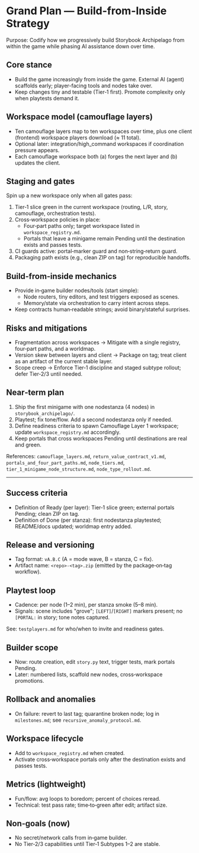 # Grand Plan — Build-from-Inside Strategy

Purpose: Codify how we progressively build Storybook Archipelago from within the game while phasing AI assistance down over time.

## Core stance

- Build the game increasingly from inside the game. External AI (agent) scaffolds early; player-facing tools and nodes take over.
- Keep changes tiny and testable (Tier‑1 first). Promote complexity only when playtests demand it.

## Workspace model (camouflage layers)

- Ten camouflage layers map to ten workspaces over time, plus one client (frontend) workspace players download (≈ 11 total).
- Optional later: integration/high_command workspaces if coordination pressure appears.
- Each camouflage workspace both (a) forges the next layer and (b) updates the client.

## Staging and gates

Spin up a new workspace only when all gates pass:

1) Tier‑1 slice green in the current workspace (routing, L/R, story, camouflage, orchestration tests).
2) Cross‑workspace policies in place:
   - Four‑part paths only; target workspace listed in `workspace_registry.md`.
   - Portals that leave a minigame remain Pending until the destination exists and passes tests.
3) CI guards active: portal‑marker guard and non‑string‑return guard.
4) Packaging path exists (e.g., clean ZIP on tag) for reproducible handoffs.

## Build‑from‑inside mechanics

- Provide in‑game builder nodes/tools (start simple):
  - Node routers, tiny editors, and test triggers exposed as scenes.
  - Memory/state via orchestration to carry intent across steps.
- Keep contracts human‑readable strings; avoid binary/stateful surprises.

## Risks and mitigations

- Fragmentation across workspaces → Mitigate with a single registry, four‑part paths, and a worldmap.
- Version skew between layers and client → Package on tag; treat client as an artifact of the current stable layer.
- Scope creep → Enforce Tier‑1 discipline and staged subtype rollout; defer Tier‑2/3 until needed.

## Near‑term plan

1) Ship the first minigame with one nodestanza (4 nodes) in `storybook_archipelago/`.
2) Playtest; fix tone/flow. Add a second nodestanza only if needed.
3) Define readiness criteria to spawn Camouflage Layer 1 workspace; update `workspace_registry.md` accordingly.
4) Keep portals that cross workspaces Pending until destinations are real and green.

References: `camouflage_layers.md`, `return_value_contract_v1.md`, `portals_and_four_part_paths.md`, `node_tiers.md`, `tier_1_minigame_node_structure.md`, `node_type_rollout.md`.

---

## Success criteria

- Definition of Ready (per layer): Tier‑1 slice green; external portals Pending; clean ZIP on tag.
- Definition of Done (per stanza): first nodestanza playtested; README/docs updated; worldmap entry added.

## Release and versioning

- Tag format: `vA.B.C` (A = mode wave, B = stanza, C = fix).
- Artifact name: `<repo>-<tag>.zip` (emitted by the package‑on‑tag workflow).

## Playtest loop

- Cadence: per node (1–2 min), per stanza smoke (5–8 min).
- Signals: scene includes "grove"; `[LEFT]`/`[RIGHT]` markers present; no `[PORTAL:` in story; tone notes captured.

See: `testplayers.md` for who/when to invite and readiness gates.

## Builder scope

- Now: route creation, edit `story.py` text, trigger tests, mark portals Pending.
- Later: numbered lists, scaffold new nodes, cross‑workspace promotions.

## Rollback and anomalies

- On failure: revert to last tag; quarantine broken node; log in `milestones.md`; see `recursive_anomaly_protocol.md`.

## Workspace lifecycle

- Add to `workspace_registry.md` when created.
- Activate cross‑workspace portals only after the destination exists and passes tests.

## Metrics (lightweight)

- Fun/flow: avg loops to boredom; percent of choices reread.
- Technical: test pass rate; time‑to‑green after edit; artifact size.

## Non‑goals (now)

- No secret/network calls from in‑game builder.
- No Tier‑2/3 capabilities until Tier‑1 Subtypes 1–2 are stable.

